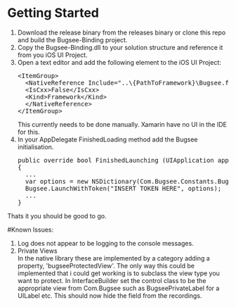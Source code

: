 # Getting Started
<ol>
  <li>
    Download the release binary from the releases binary or clone this repo and build the Bugsee-Binding project.
  </li>
  <li>
    Copy the Bugsee-Binding.dll to your solution structure and reference it from you iOS UI Project.
  </li>
  <li>
    Open a text editor and add the following element to the iOS UI Project:
    <pre>&lt;ItemGroup&gt;
  &lt;NativeReference Include="..\{PathToFramework}\Bugsee.framework"&gt;
  &lt;IsCxx&gt;False&lt;/IsCxx&gt;
  &lt;Kind&gt;Framework&lt;/Kind&gt;
  &lt;/NativeReference&gt;
&lt;/ItemGroup&gt;</pre>
    This currently needs to be done manually. Xamarin have no UI in the IDE for this.
  </li>
  <li>
    In your AppDelegate FinishedLoading method add the Bugsee initialisation.
    <pre>public override bool FinishedLaunching (UIApplication app, NSDictionary options)
{
  ...
  var options = new NSDictionary(Com.Bugsee.Constants.BugseeShakeToReportKey, true);
  Bugsee.LaunchWithToken("INSERT TOKEN HERE", options);
  ...
}</pre>
	</li>
</ol>

Thats it you should be good to go.

#Known Issues:

<ol>
  <li>Log does not appear to be logging to the console messages.</li>
  <li>Private Views<br/>
      In the native library these are implemented by a category adding a property, 'bugseeProtectedView'. The only way this could
      be implemented that i could get working is to subclass the view type you want to protect. In InterfaceBuilder set the control
      class to be the appropriate view from Com.Bugsee such as BugseePrivateLabel for a UILabel etc. This should now hide the field
      from the recordings.
  </li>
</ol>
